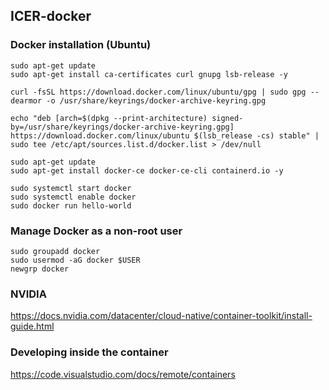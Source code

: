 ## ICER-docker

### Docker installation (Ubuntu)
```
sudo apt-get update
sudo apt-get install ca-certificates curl gnupg lsb-release -y

curl -fsSL https://download.docker.com/linux/ubuntu/gpg | sudo gpg --dearmor -o /usr/share/keyrings/docker-archive-keyring.gpg

echo "deb [arch=$(dpkg --print-architecture) signed-by=/usr/share/keyrings/docker-archive-keyring.gpg] https://download.docker.com/linux/ubuntu $(lsb_release -cs) stable" | sudo tee /etc/apt/sources.list.d/docker.list > /dev/null

sudo apt-get update
sudo apt-get install docker-ce docker-ce-cli containerd.io -y

sudo systemctl start docker
sudo systemctl enable docker
sudo docker run hello-world
```

### Manage Docker as a non-root user
```
sudo groupadd docker
sudo usermod -aG docker $USER
newgrp docker
```

### NVIDIA
https://docs.nvidia.com/datacenter/cloud-native/container-toolkit/install-guide.html

### Developing inside the container
https://code.visualstudio.com/docs/remote/containers